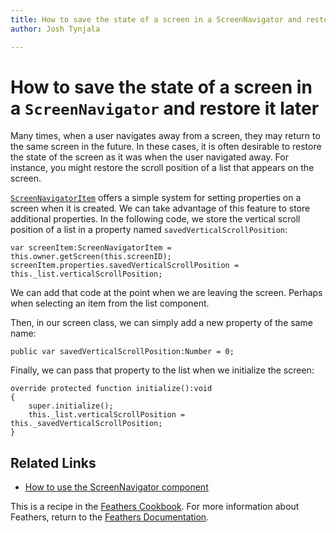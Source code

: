 ```yaml
---
title: How to save the state of a screen in a ScreenNavigator and restore it later 
author: Josh Tynjala

---
```

# How to save the state of a screen in a `ScreenNavigator` and restore it later

Many times, when a user navigates away from a screen, they may return to the same screen in the future. In these cases, it is often desirable to restore the state of the screen as it was when the user navigated away. For instance, you might restore the scroll position of a list that appears on the screen.

[`ScreenNavigatorItem`](../../api-reference/feathers/controls/ScreenNavigatorItem.html) offers a simple system for setting properties on a screen when it is created. We can take advantage of this feature to store additional properties. In the following code, we store the vertical scroll position of a list in a property named `savedVerticalScrollPosition`:

``` code
var screenItem:ScreenNavigatorItem = this.owner.getScreen(this.screenID);
screenItem.properties.savedVerticalScrollPosition = this._list.verticalScrollPosition;
```

We can add that code at the point when we are leaving the screen. Perhaps when selecting an item from the list component.

Then, in our screen class, we can simply add a new property of the same name:

``` code
public var savedVerticalScrollPosition:Number = 0;
```

Finally, we can pass that property to the list when we initialize the screen:

``` code
override protected function initialize():void
{
    super.initialize();
    this._list.verticalScrollPosition = this._savedVerticalScrollPosition;
}
```

## Related Links

-   [How to use the ScreenNavigator component](../screen-navigator.html)

This is a recipe in the [Feathers Cookbook](index.html). For more information about Feathers, return to the [Feathers Documentation](../index.html).


